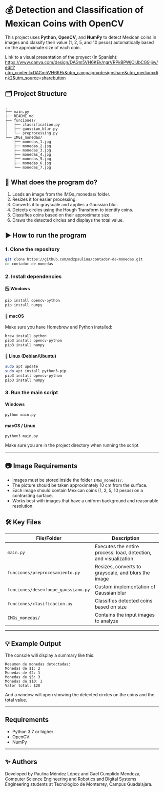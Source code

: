 # 💰 Detection and Classification of Mexican Coins with OpenCV

This project uses **Python**, **OpenCV**, and **NumPy** to detect Mexican coins in images and classify their value (1, 2, 5, and 10 pesos) automatically based on the approximate size of each coin.

Link to a visual presentation of the proyect (In Spanish):
https://www.canva.com/design/DAGm5VH6KEk/ngrVRPkBPWjOlJbCG9Ijjw/edit?utm_content=DAGm5VH6KEk&utm_campaign=designshare&utm_medium=link2&utm_source=sharebutton

## 🗂️ Project Structure

```
.
├── main.py
├── README.md
├── funciones/
│   ├── classification.py
│   ├── gaussian_blur.py
│   └── preprocessing.py
└── IMGs_monedas/
    ├── monedas_1.jpg
    ├── monedas_2.jpg
    ├── monedas_3.jpg
    ├── monedas_4.jpg
    ├── monedas_5.jpg
    ├── monedas_6.jpg
    └── monedas_7.jpg

```

## 🧠 What does the program do?

1. Loads an image from the IMGs_monedas/ folder.
2. Resizes it for easier processing.
3. Converts it to grayscale and applies a Gaussian blur.
4. Detects circles using the Hough Transform to identify coins.
5. Classifies coins based on their approximate size.
6. Draws the detected circles and displays the total value.

## ▶️ How to run the program

### 1. Clone the repository
```bash
git clone https://github.com/mdzpaulina/contador-de-monedas.git
cd contador-de-monedas
```

### 2. Install dependencies

#### 🪟 Windows
```bash
pip install opencv-python
pip install numpy
```

#### 🍏 macOS
Make sure you have Homebrew and Python installed:
```bash
brew install python
pip3 install opencv-python
pip3 install numpy
```

#### 🐧 Linux (Debian/Ubuntu)
```bash
sudo apt update
sudo apt install python3-pip
pip3 install opencv-python
pip3 install numpy
```

### 3. Run the main script

#### Windows
```bash
python main.py
```

#### macOS / Linux
```bash
python3 main.py
```

Make sure you are in the project directory when running the script.

---

## 📷 Image Requirements

- Images must be stored inside the folder `IMGs_monedas/`.
- The picture should be taken approximately 10 cm from the surface.
- Each image should contain Mexican coins (1, 2, 5, 10 pesos) on a contrasting surface.
- Works best with images that have a uniform background and reasonable resolution.

## 🛠️ Key Files

| File/Folder                 | Description                                                              |
|----------------------------------|--------------------------------------------------------------------------|
| `main.py`                        | Executes the entire process: load, detection, and visualization             |
| `funciones/preprocesamiento.py` | Resizes, converts to grayscale, and blurs the image       |
| `funciones/desenfoque_gaussiano.py` | Custom implementation of Gaussian blur                    |
| `funciones/clasificacion.py`    | Classifies detected coins based on size                        |
| `IMGs_monedas/`                 | Contains the input images to analyze                           |

---

## 💡 Example Output

The console will display a summary like this:

```
Resumen de monedas detectadas:
Monedas de $1: 2
Monedas de $2: 1
Monedas de $5: 3
Monedas de $10: 1
Valor total: $28
```

And a window will open showing the detected circles on the coins and the total value.

---

## Requirements

- Python 3.7 or higher
- OpenCV
- NumPy

---

## ✨ Authors

Developed by Paulina Méndez López and Gael Cumplido Mendoza,
Computer Science Engineering and Robotics and Digital Systems Engineering students at Tecnológico de Monterrey, Campus Guadalajara.
